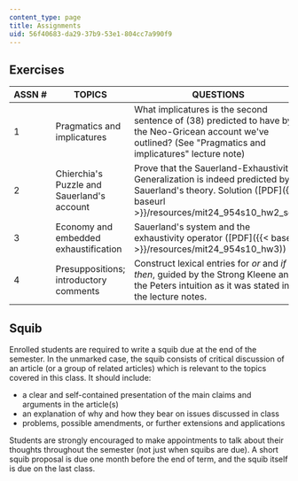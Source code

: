 ```yaml
---
content_type: page
title: Assignments
uid: 56f40683-da29-37b9-53e1-804cc7a990f9
---
```


Exercises
---------

| ASSN # | TOPICS | QUESTIONS |
| --- | --- | --- |
| 1 | Pragmatics and implicatures | What implicatures is the second sentence of (38) predicted to have by the Neo-Gricean account we've outlined? (See "Pragmatics and implicatures" lecture note) |
| 2 | Chierchia's Puzzle and Sauerland's account | Prove that the Sauerland-Exhaustivity Generalization is indeed predicted by Sauerland's theory. Solution ([PDF]({{< baseurl >}}/resources/mit24_954s10_hw2_sol)) |
| 3 | Economy and embedded exhaustification | Sauerland's system and the exhaustivity operator ([PDF]({{< baseurl >}}/resources/mit24_954s10_hw3)) |
| 4 | Presuppositions; introductory comments | Construct lexical entries for _or_ and _if then_, guided by the Strong Kleene and the Peters intuition as it was stated in the lecture notes. 

Squib
-----

Enrolled students are required to write a squib due at the end of the semester. In the unmarked case, the squib consists of critical discussion of an article (or a group of related articles) which is relevant to the topics covered in this class. It should include:

*   a clear and self-contained presentation of the main claims and arguments in the article(s)
*   an explanation of why and how they bear on issues discussed in class
*   problems, possible amendments, or further extensions and applications

Students are strongly encouraged to make appointments to talk about their thoughts throughout the semester (not just when squibs are due). A short squib proposal is due one month before the end of term, and the squib itself is due on the last class.